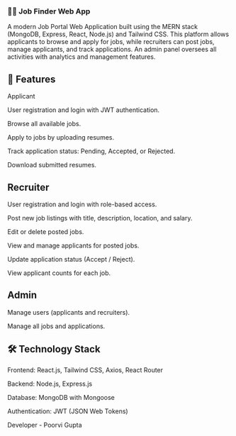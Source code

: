 ### 🧑‍💼 Job Finder Web App

A modern Job Portal Web Application built using the MERN stack (MongoDB, Express, React, Node.js) and Tailwind CSS. This platform allows applicants to browse and apply for jobs, while recruiters can post jobs, manage applicants, and track applications. An admin panel oversees all activities with analytics and management features.

## 🌟 Features
Applicant

User registration and login with JWT authentication.

Browse all available jobs.

Apply to jobs by uploading resumes.

Track application status: Pending, Accepted, or Rejected.

Download submitted resumes.

## Recruiter

User registration and login with role-based access.

Post new job listings with title, description, location, and salary.

Edit or delete posted jobs.

View and manage applicants for posted jobs.

Update application status (Accept / Reject).

View applicant counts for each job.

## Admin

Manage users (applicants and recruiters).

Manage all jobs and applications.

## 🛠️ Technology Stack

Frontend: React.js, Tailwind CSS, Axios, React Router

Backend: Node.js, Express.js

Database: MongoDB with Mongoose

Authentication: JWT (JSON Web Tokens)

Developer - Poorvi Gupta
